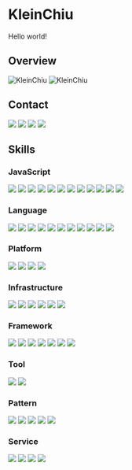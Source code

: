 # KleinChiu

Hello world!

## Overview

![KleinChiu](https://github-readme-stats.vercel.app/api?username=kleinchiu&show_icons=true&theme=nord)
![KleinChiu](https://github-readme-streak-stats.herokuapp.com/?user=kleinchiu&theme=nord)

## Contact

[![](https://img.shields.io/badge/LinkedIn-KleinChiu-0A66C2?logo=LinkedIn&logoColor=0A66C2)](https://jp.linkedin.com/in/klein-c-2644851b0)
[![](https://img.shields.io/badge/Medium-%40kleinc%2E-000000?logo=Medium&logoColor=000000)](https://medium.com/%40kleinc%2E)
[![](https://img.shields.io/badge/GitHub-KleinChiu-222222?logo=GitHub&logoColor=222222)](https://kleinchiu.github.io/KleinChiu/)
[![](https://img.shields.io/badge/Adobe%20Lightroom-Klein%20Chiu-31A8FF?logo=Adobe%20Lightroom&logoColor=31A8FF)](https://kleinchiu1030.myportfolio.com)

## Skills

### JavaScript

![](https://img.shields.io/badge/JavaScript-%E2%98%85%E2%98%85%E2%98%85%E2%98%85%E2%98%86-F7DF1E?logo=JavaScript&logoColor=F7DF1E)
![](https://img.shields.io/badge/TypeScript-%E2%98%85%E2%98%85%E2%98%85%E2%98%85%E2%98%86-3178C6?logo=TypeScript&logoColor=3178C6)
![](https://img.shields.io/badge/PureScript-%E2%98%85%E2%98%85%E2%98%86%E2%98%86%E2%98%86-14161A?logo=PureScript&logoColor=14161A)
![](https://img.shields.io/badge/AssemblyScript-%E2%98%85%E2%98%85%E2%98%86%E2%98%86%E2%98%86-007AAC?logo=AssemblyScript&logoColor=007AAC)
![](https://img.shields.io/badge/React-%E2%98%85%E2%98%85%E2%98%85%E2%98%86%E2%98%86-61DAFB?logo=React&logoColor=61DAFB)
![](https://img.shields.io/badge/React%20Router-%E2%98%85%E2%98%85%E2%98%85%E2%98%86%E2%98%86-CA4245?logo=React%20Router&logoColor=CA4245)
![](https://img.shields.io/badge/React%20Hook%20Form-%E2%98%85%E2%98%85%E2%98%85%E2%98%86%E2%98%86-EC5990?logo=React%20Hook%20Form&logoColor=EC5990)
![](https://img.shields.io/badge/Vue.js-%E2%98%85%E2%98%85%E2%98%85%E2%98%85%E2%98%86-4FC08D?logo=Vue.js&logoColor=4FC08D)
![](https://img.shields.io/badge/Vuetify-%E2%98%85%E2%98%85%E2%98%85%E2%98%86%E2%98%86-1867C0?logo=Vuetify&logoColor=1867C0)
![](https://img.shields.io/badge/Vite-%E2%98%85%E2%98%85%E2%98%85%E2%98%86%E2%98%86-646CFF?logo=Vite&logoColor=646CFF)
![](https://img.shields.io/badge/Webpack-%E2%98%85%E2%98%85%E2%98%85%E2%98%86%E2%98%86-8DD6F9?logo=Webpack&logoColor=8DD6F9)
![](https://img.shields.io/badge/Jest-%E2%98%85%E2%98%85%E2%98%85%E2%98%86%E2%98%86-C21325?logo=Jest&logoColor=C21325)

### Language

![](https://img.shields.io/badge/C%20Sharp-%E2%98%85%E2%98%85%E2%98%85%E2%98%85%E2%98%86-239120?logo=C%20Sharp&logoColor=239120)
![](https://img.shields.io/badge/Go-%E2%98%85%E2%98%85%E2%98%85%E2%98%86%E2%98%86-00ADD8?logo=Go&logoColor=00ADD8)
![](https://img.shields.io/badge/Haskell-%E2%98%85%E2%98%85%E2%98%86%E2%98%86%E2%98%86-5D4F85?logo=Haskell&logoColor=5D4F85)
![](https://img.shields.io/badge/Solidity-%E2%98%85%E2%98%86%E2%98%86%E2%98%86%E2%98%86-363636?logo=Solidity&logoColor=363636)
![](https://img.shields.io/badge/Kotlin-%E2%98%85%E2%98%85%E2%98%85%E2%98%86%E2%98%86-7F52FF?logo=Kotlin&logoColor=7F52FF)
![](https://img.shields.io/badge/Less-%E2%98%85%E2%98%85%E2%98%85%E2%98%86%E2%98%86-1D365D?logo=Less&logoColor=1D365D)
![](https://img.shields.io/badge/Pug-%E2%98%85%E2%98%85%E2%98%85%E2%98%86%E2%98%86-A86454?logo=Pug&logoColor=A86454)
![](https://img.shields.io/badge/PHP-%E2%98%85%E2%98%85%E2%98%86%E2%98%86%E2%98%86-777BB4?logo=PHP&logoColor=777BB4)
![](https://img.shields.io/badge/Python-%E2%98%85%E2%98%85%E2%98%86%E2%98%86%E2%98%86-3776AB?logo=Python&logoColor=3776AB)
![](https://img.shields.io/badge/C-%E2%98%85%E2%98%86%E2%98%86%E2%98%86%E2%98%86-A8B9CC?logo=C&logoColor=A8B9CC)
![](https://img.shields.io/badge/C++-%E2%98%85%E2%98%86%E2%98%86%E2%98%86%E2%98%86-00599C?logo=C++&logoColor=00599C)

### Platform

![](https://img.shields.io/badge/Android-%E2%98%85%E2%98%86%E2%98%86%E2%98%86%E2%98%86-3DDC84?logo=Android&logoColor=3DDC84)
![](https://img.shields.io/badge/Node.js-%E2%98%85%E2%98%86%E2%98%86%E2%98%86%E2%98%86-339933?logo=Node.js&logoColor=339933)
![](https://img.shields.io/badge/.NET-%E2%98%85%E2%98%85%E2%98%85%E2%98%86%E2%98%86-512BD4?logo=.NET&logoColor=512BD4)
![](https://img.shields.io/badge/Raspberry%20Pi-%E2%98%85%E2%98%86%E2%98%86%E2%98%86%E2%98%86-A22846?logo=Raspberry%20Pi&logoColor=A22846)

### Infrastructure

![](https://img.shields.io/badge/Docker-%E2%98%85%E2%98%85%E2%98%86%E2%98%86%E2%98%86-2496ED?logo=Docker&logoColor=2496ED)
![](https://img.shields.io/badge/Terraform-%E2%98%85%E2%98%85%E2%98%86%E2%98%86%E2%98%86-7B42BC?logo=Terraform&logoColor=7B42BC)
![](https://img.shields.io/badge/PostgreSQL-%E2%98%85%E2%98%85%E2%98%85%E2%98%86%E2%98%86-4169E1?logo=PostgreSQL&logoColor=4169E1)
![](https://img.shields.io/badge/MySQL-%E2%98%85%E2%98%85%E2%98%86%E2%98%86%E2%98%86-4479A1?logo=MySQL&logoColor=4479A1)
![](https://img.shields.io/badge/Microsoft%20SQL%20Server-%E2%98%85%E2%98%85%E2%98%86%E2%98%86%E2%98%86-CC2927?logo=Microsoft%20SQL%20Server&logoColor=CC2927)
![](https://img.shields.io/badge/Apache-%E2%98%85%E2%98%85%E2%98%86%E2%98%86%E2%98%86-D22128?logo=Apache&logoColor=D22128)

### Framework

![](https://img.shields.io/badge/WPF-%E2%98%85%E2%98%85%E2%98%86%E2%98%86%E2%98%86-undefined?logo=WPF&logoColor=brightgreen)
![](https://img.shields.io/badge/UWP-%E2%98%85%E2%98%86%E2%98%86%E2%98%86%E2%98%86-undefined?logo=UWP&logoColor=brightgreen)
![](https://img.shields.io/badge/Flask-%E2%98%85%E2%98%85%E2%98%85%E2%98%86%E2%98%86-000000?logo=Flask&logoColor=000000)
![](https://img.shields.io/badge/Express-%E2%98%85%E2%98%85%E2%98%86%E2%98%86%E2%98%86-000000?logo=Express&logoColor=000000)
![](https://img.shields.io/badge/pandas-%E2%98%85%E2%98%86%E2%98%86%E2%98%86%E2%98%86-150458?logo=pandas&logoColor=150458)
![](https://img.shields.io/badge/TensorFlow-%E2%98%85%E2%98%86%E2%98%86%E2%98%86%E2%98%86-FF6F00?logo=TensorFlow&logoColor=FF6F00)
![](https://img.shields.io/badge/Qiskit-%E2%98%85%E2%98%86%E2%98%86%E2%98%86%E2%98%86-6929C4?logo=Qiskit&logoColor=6929C4)

### Tool

![](https://img.shields.io/badge/Git-%E2%98%85%E2%98%85%E2%98%85%E2%98%85%E2%98%86-F05032?logo=Git&logoColor=F05032)
![](https://img.shields.io/badge/Conventional%20Commits-%E2%98%85%E2%98%85%E2%98%85%E2%98%85%E2%98%86-FE5196?logo=Conventional%20Commits&logoColor=FE5196)

### Pattern

![](https://img.shields.io/badge/Object%20Orientation-%E2%98%85%E2%98%85%E2%98%85%E2%98%85%E2%98%86-undefined?logo=Object%20Orientation&logoColor=brightgreen)
![](https://img.shields.io/badge/Function%20Programming-%E2%98%85%E2%98%85%E2%98%85%E2%98%85%E2%98%86-undefined?logo=Function%20Programming&logoColor=brightgreen)
![](https://img.shields.io/badge/MVVM-%E2%98%85%E2%98%85%E2%98%85%E2%98%85%E2%98%86-undefined?logo=MVVM&logoColor=brightgreen)
![](https://img.shields.io/badge/MVC-%E2%98%85%E2%98%85%E2%98%85%E2%98%85%E2%98%86-undefined?logo=MVC&logoColor=brightgreen)
![](https://img.shields.io/badge/OpenAPI-%E2%98%85%E2%98%85%E2%98%85%E2%98%86%E2%98%86-undefined?logo=OpenAPI%20Initiative&logoColor=brightgreen)

### Service

![](https://img.shields.io/badge/GitHub-%E2%98%85%E2%98%85%E2%98%85%E2%98%85%E2%98%86-181717?logo=GitHub&logoColor=181717)
![](https://img.shields.io/badge/GitHub%20Actions-%E2%98%85%E2%98%85%E2%98%85%E2%98%86%E2%98%86-2088FF?logo=GitHub%20Actions&logoColor=2088FF)
![](https://img.shields.io/badge/Azure%20Functions-%E2%98%85%E2%98%85%E2%98%86%E2%98%86%E2%98%86-0062AD?logo=Azure%20Functions&logoColor=0062AD)
![](https://img.shields.io/badge/Microsoft%20Azure-%E2%98%85%E2%98%86%E2%98%86%E2%98%86%E2%98%86-0078D4?logo=Microsoft%20Azure&logoColor=0078D4)
